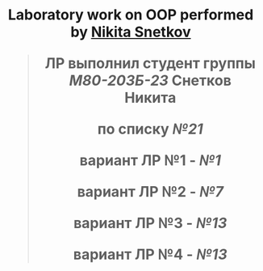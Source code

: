 <h1 align="center">Laboratory work on OOP performed by <a href="https://t.me/s4pfir" target="_blank">Nikita Snetkov</a> 


  
>**ЛР выполнил студент группы ***М80-203Б-23*** Снетков Никита**
>
>**по списку ***№21*****
>
>**вариант ЛР №1 - ***№1*****
>>
>**вариант ЛР №2 - ***№7*****
>>
>**вариант ЛР №3 - ***№13*****
>>
>**вариант ЛР №4 - ***№13*****
